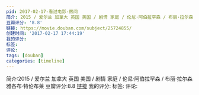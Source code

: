 ```yaml
---
pid: 2017-02-17-看过电影-房间
简介: 2015 / 爱尔兰 加拿大 英国 美国 / 剧情 家庭 / 伦尼·阿伯拉罕森 / 布丽·拉尔森 雅各布·特伦布莱
豆瓣评分: '8.8'
链接: https://movie.douban.com/subject/25724855/
创建时间: '2017-02-17 17:44:19'
我的评分:
标签:
评论:
tags: [douban]
categories: [timeline]
---
```

简介:2015 / 爱尔兰 加拿大 英国 美国 / 剧情 家庭 / 伦尼·阿伯拉罕森 / 布丽·拉尔森 雅各布·特伦布莱
豆瓣评分:8.8
[链接](https://movie.douban.com/subject/25724855/)
我的评分:
标签:
评论:
